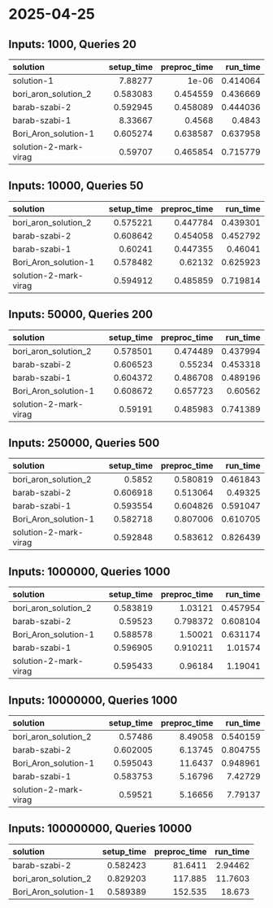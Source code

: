 # 2025-04-25

## Inputs: 1000, Queries 20

| solution              |   setup_time |   preproc_time |   run_time |
|:----------------------|-------------:|---------------:|-----------:|
| solution-1            |     7.88277  |       1e-06    |   0.414064 |
| bori_aron_solution_2  |     0.583083 |       0.454559 |   0.436669 |
| barab-szabi-2         |     0.592945 |       0.458089 |   0.444036 |
| barab-szabi-1         |     8.33667  |       0.4568   |   0.4843   |
| Bori_Aron_solution-1  |     0.605274 |       0.638587 |   0.637958 |
| solution-2-mark-virag |     0.59707  |       0.465854 |   0.715779 |

## Inputs: 10000, Queries 50

| solution              |   setup_time |   preproc_time |   run_time |
|:----------------------|-------------:|---------------:|-----------:|
| bori_aron_solution_2  |     0.575221 |       0.447784 |   0.439301 |
| barab-szabi-2         |     0.608642 |       0.454058 |   0.452792 |
| barab-szabi-1         |     0.60241  |       0.447355 |   0.46041  |
| Bori_Aron_solution-1  |     0.578482 |       0.62132  |   0.625923 |
| solution-2-mark-virag |     0.594912 |       0.485859 |   0.719814 |

## Inputs: 50000, Queries 200

| solution              |   setup_time |   preproc_time |   run_time |
|:----------------------|-------------:|---------------:|-----------:|
| bori_aron_solution_2  |     0.578501 |       0.474489 |   0.437994 |
| barab-szabi-2         |     0.606523 |       0.55234  |   0.453318 |
| barab-szabi-1         |     0.604372 |       0.486708 |   0.489196 |
| Bori_Aron_solution-1  |     0.608672 |       0.657723 |   0.60562  |
| solution-2-mark-virag |     0.59191  |       0.485983 |   0.741389 |

## Inputs: 250000, Queries 500

| solution              |   setup_time |   preproc_time |   run_time |
|:----------------------|-------------:|---------------:|-----------:|
| bori_aron_solution_2  |     0.5852   |       0.580819 |   0.461843 |
| barab-szabi-2         |     0.606918 |       0.513064 |   0.49325  |
| barab-szabi-1         |     0.593554 |       0.604826 |   0.591047 |
| Bori_Aron_solution-1  |     0.582718 |       0.807006 |   0.610705 |
| solution-2-mark-virag |     0.592848 |       0.583612 |   0.826439 |

## Inputs: 1000000, Queries 1000

| solution              |   setup_time |   preproc_time |   run_time |
|:----------------------|-------------:|---------------:|-----------:|
| bori_aron_solution_2  |     0.583819 |       1.03121  |   0.457954 |
| barab-szabi-2         |     0.59523  |       0.798372 |   0.608104 |
| Bori_Aron_solution-1  |     0.588578 |       1.50021  |   0.631174 |
| barab-szabi-1         |     0.596905 |       0.910211 |   1.01574  |
| solution-2-mark-virag |     0.595433 |       0.96184  |   1.19041  |

## Inputs: 10000000, Queries 1000

| solution              |   setup_time |   preproc_time |   run_time |
|:----------------------|-------------:|---------------:|-----------:|
| bori_aron_solution_2  |     0.57486  |        8.49058 |   0.540159 |
| barab-szabi-2         |     0.602005 |        6.13745 |   0.804755 |
| Bori_Aron_solution-1  |     0.595043 |       11.6437  |   0.948961 |
| barab-szabi-1         |     0.583753 |        5.16796 |   7.42729  |
| solution-2-mark-virag |     0.59521  |        5.16656 |   7.79137  |

## Inputs: 100000000, Queries 10000

| solution             |   setup_time |   preproc_time |   run_time |
|:---------------------|-------------:|---------------:|-----------:|
| barab-szabi-2        |     0.582423 |        81.6411 |    2.94462 |
| bori_aron_solution_2 |     0.829203 |       117.885  |   11.7603  |
| Bori_Aron_solution-1 |     0.589389 |       152.535  |   18.673   |